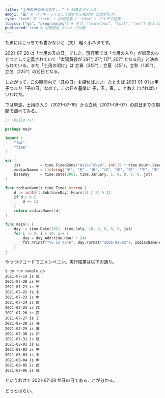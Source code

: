 ```yaml
---
title: "土用の丑の日なので..." # 記事のタイトル
emoji: "💻" # アイキャッチとして使われる絵文字（1文字だけ）
type: "tech" # "tech" : 技術記事 / "idea" : アイデア記事
topics: ["go", "programming"] # タグ。["markdown", "rust", "aws"] のように指定する
published: true # 公開設定（true で公開）
---
```


たまにはこっちでも書かないと（笑） 軽く小ネタです。

2021-07-28 は「土用の丑の日」でした。現行暦では「土用の入り」が雑節のひとつとして定義されていて「太陽黄経が 297°, 27°, 117°, 207° となる日」と決められている。また「土用の明け」は 立春（315°），立夏（45°），立秋（135°），立冬（225°）の前日となる。

したがって，この期間内で「丑の日」を探せばよい。たとえば 2001-01-01 は甲子つまり「子の日」なので，この日を基準に 子，丑，寅，... と数え上げればいいわけだ。

では早速，土用の入り（2021-07-19）から立秋（2021-08-07）の前日までの期間で調べてみる。

```go:sample.go
// +build run

package main

import (
    "fmt"
    "time"
)

var (
    jst         = time.FixedZone("Asia/Tokyo", int((9 * time.Hour).Seconds()))
    zodiacNames = []string{"子", "丑", "寅", "卯", "辰", "巳", "午", "未", "申", "酉", "戌", "亥"}
    baseDay     = time.Date(2001, time.January, 1, 0, 0, 0, 0, jst)
)

func zodiacName(t time.Time) string {
    d := int64(t.Sub(baseDay).Hours()) / 24 % 12
    if d < 0 {
        d += 12
    }
    return zodiacNames[d]
}

func main() {
    day := time.Date(2021, time.July, 18, 0, 0, 0, 0, jst)
    for i := 0; i < 19; i++ {
        day = day.Add(time.Hour * 24)
        fmt.Printf("%v is %v\n", day.Format("2006-01-02"), zodiacName(day))
    }
}
```

やっつけコードでゴメンペコン。実行結果は以下の通り。

```
$ go run sample.go 
2021-07-19 is 辰
2021-07-20 is 巳
2021-07-21 is 午
2021-07-22 is 未
2021-07-23 is 申
2021-07-24 is 酉
2021-07-25 is 戌
2021-07-26 is 亥
2021-07-27 is 子
2021-07-28 is 丑
2021-07-29 is 寅
2021-07-30 is 卯
2021-07-31 is 辰
2021-08-01 is 巳
2021-08-02 is 午
2021-08-03 is 未
2021-08-04 is 申
2021-08-05 is 酉
2021-08-06 is 戌
```

というわけで 2021-07-28 が丑の日であることが分かる。

どっとはらい。

[Go]: https://golang.org/ "The Go Programming Language"
<!-- eof -->
